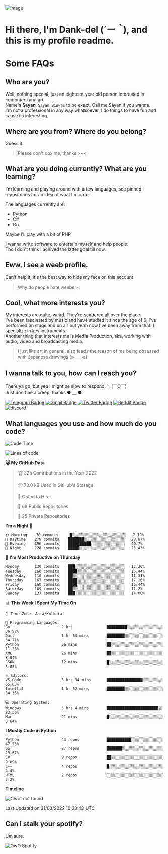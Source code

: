![image](https://user-images.githubusercontent.com/63096193/125182844-29f20800-e22f-11eb-8dc9-b0f2d29647bb.png)

# **Hi there, I'm Dank-del (*´ー｀*), and this is my profile readme.**
<!--  [![Profile views](https://gpvc.arturio.dev/dank-del)](https://github.com/dank-del) -->
# Some FAQs

## **Who are you?**

Well, nothing special, just an eighteen year old person interested in computers and art. \
Name's **Sayan**, `Sayan Biswas` to be exact. Call me Sayan if you wanna. \
I'm not a professional in any way whatsoever, I do things to have fun and cause its interesting.

## **Where are you from? Where do you belong?**

Guess it.
> Please don't dox me, thanks >~<

## **What are you doing currently? What are you learning?**

I'm learning and playing around with a few languages, see pinned repositories for an idea of what I'm upto.

The languages currently are:

- Python
- C#
- Go

Maybe I'll play with a bit of PHP

I wanna write software to entertain myself and help people. \
Tho I don't think I achived the latter goal till now.

## **Eww, I see a weeb profile.**

Can't help it, it's the best way to hide my face on this account
> Why do people hate weebs .-.

## **Cool, what more interests you?**

My interests are quite, weird. They're scattered all over the place. \
I've been fascinated by music and have studied it since the age of 6, I've performed on stage and on air but yeah now I've been away from that. I specialize in key instruments. \
Another thing that interests me is Media Production, aka, working with audio, video and broadcasting media.

> I just like art in general. also feeds the reason of me being obsessed with Japanese drawings (⋟ ﹏ ⋞)

## **I wanna talk to you, how can I reach you?**

There ya go, but yea I might be slow to respond. ＼(￣O￣) \
Just don't be a creep, thanks ● ﹏ ●

[![Telegram Badge](https://img.shields.io/badge/-dank_as_fuck-1ca0f1?style=flat-square&logo=telegram&logoColor=white&link=https://t.me/dank_as_fuck)](https://t.me/dank_as_fuck)
[![Gmail Badge](https://img.shields.io/badge/-chizuru@kanojo.tk-c14438?style=flat-square&logo=Gmail&logoColor=white&link=mailto:chizuru@kanojo.tk)](mailto:chizuru@kanojo.tk)
[![Twitter Badge](https://img.shields.io/twitter/follow/TheDankDel?style=social)](https://twitter.com/TheDankDel)
[![Reddit Badge](https://img.shields.io/reddit/user-karma/combined/dank_as_fuck_?style=social)](https://www.reddit.com/user/dank_as_fuck_/)
[![discord](https://discord-md-badge.vercel.app/api/shield/506536929152466945?style=social)](https://discordapp.com/users/506536929152466945)

## **What languages you use and how much do you code?**

<!--START_SECTION:waka-->
![Code Time](http://img.shields.io/badge/Code%20Time-522%20hrs%2050%20mins-blue)

![Lines of code](https://img.shields.io/badge/From%20Hello%20World%20I%27ve%20Written-866%20Thousand%20lines%20of%20code-blue)

**🐱 My GitHub Data** 

> 🏆 325 Contributions in the Year 2022
 > 
> 📦 78.0 kB Used in GitHub's Storage 
 > 
> 💼 Opted to Hire
 > 
> 📜 69 Public Repositories 
 > 
> 🔑 25 Private Repositories  
 > 
**I'm a Night 🦉** 

```text
🌞 Morning    70 commits     █░░░░░░░░░░░░░░░░░░░░░░░░   7.19% 
🌆 Daytime    279 commits    ███████░░░░░░░░░░░░░░░░░░   28.67% 
🌃 Evening    396 commits    ██████████░░░░░░░░░░░░░░░   40.7% 
🌙 Night      228 commits    █████░░░░░░░░░░░░░░░░░░░░   23.43%

```
📅 **I'm Most Productive on Thursday** 

```text
Monday       130 commits    ███░░░░░░░░░░░░░░░░░░░░░░   13.36% 
Tuesday      160 commits    ████░░░░░░░░░░░░░░░░░░░░░   16.44% 
Wednesday    110 commits    ██░░░░░░░░░░░░░░░░░░░░░░░   11.31% 
Thursday     167 commits    ████░░░░░░░░░░░░░░░░░░░░░   17.16% 
Friday       160 commits    ████░░░░░░░░░░░░░░░░░░░░░   16.44% 
Saturday     109 commits    ██░░░░░░░░░░░░░░░░░░░░░░░   11.2% 
Sunday       137 commits    ███░░░░░░░░░░░░░░░░░░░░░░   14.08%

```


📊 **This Week I Spent My Time On** 

```text
⌚︎ Time Zone: Asia/Kolkata

💬 Programming Languages: 
Go                       2 hrs               █████████░░░░░░░░░░░░░░░░   36.92% 
Dart                     1 hr 53 mins        ████████░░░░░░░░░░░░░░░░░   34.71% 
Python                   36 mins             ██░░░░░░░░░░░░░░░░░░░░░░░   11.26% 
XML                      26 mins             ██░░░░░░░░░░░░░░░░░░░░░░░   8.04% 
JSON                     12 mins             █░░░░░░░░░░░░░░░░░░░░░░░░   3.85%

🔥 Editors: 
VS Code                  3 hrs 34 mins       ████████████████░░░░░░░░░   65.65% 
IntelliJ                 1 hr 52 mins        ████████░░░░░░░░░░░░░░░░░   34.35%

💻 Operating System: 
Windows                  5 hrs 4 mins        ███████████████████████░░   93.36% 
Mac                      21 mins             █░░░░░░░░░░░░░░░░░░░░░░░░   6.64%

```

**I Mostly Code in Python** 

```text
Python                   43 repos            ███████████░░░░░░░░░░░░░░   47.25% 
Go                       27 repos            ███████░░░░░░░░░░░░░░░░░░   29.67% 
C#                       9 repos             ██░░░░░░░░░░░░░░░░░░░░░░░   9.89% 
C++                      4 repos             █░░░░░░░░░░░░░░░░░░░░░░░░   4.4% 
HTML                     2 repos             ░░░░░░░░░░░░░░░░░░░░░░░░░   2.2%

```


**Timeline**

![Chart not found](https://raw.githubusercontent.com/Dank-del/Dank-del/main/charts/bar_graph.png) 


 Last Updated on 31/03/2022 10:38:43 UTC
<!--END_SECTION:waka-->

## **Can I stalk your spotify?**

Um sure.

![OwO Spotify](https://spotify-recently-played-readme.vercel.app/api?user=31fdrsslnr7nvq4ytqwtw7c4rxfm&count=5)
